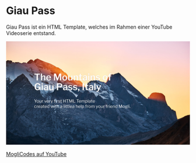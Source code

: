 # Giau Pass

Giau Pass ist ein HTML Template, welches im Rahmen einer YouTube Videoserie entstand.

![Giau Pass Theme](docs/img/giaupassTheme.jpg)

[MogliCodes auf YouTube](https://www.youtube.com/channel/UCN9CCaXh75yLDYYi4sAWmQw)
